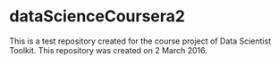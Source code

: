 # dataScienceCoursera2
This is a test repository created for the course project of Data Scientist Toolkit. This repository was created on 2 March 2016.
